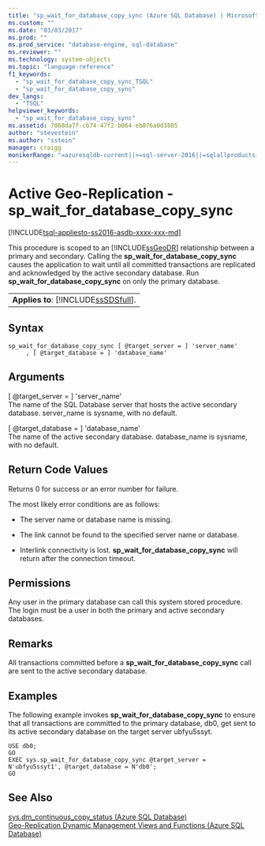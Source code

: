 ```yaml
---
title: "sp_wait_for_database_copy_sync (Azure SQL Database) | Microsoft Docs"
ms.custom: ""
ms.date: "03/03/2017"
ms.prod: ""
ms.prod_service: "database-engine, sql-database"
ms.reviewer: ""
ms.technology: system-objects
ms.topic: "language-reference"
f1_keywords: 
  - "sp_wait_for_database_copy_sync_TSQL"
  - "sp_wait_for_database_copy_sync"
dev_langs: 
  - "TSQL"
helpviewer_keywords: 
  - "sp_wait_for_database_copy_sync"
ms.assetid: 7068da7f-cb74-47f2-b064-eb076a0d3885
author: "stevestein"
ms.author: "sstein"
manager: craigg
monikerRange: "=azuresqldb-current||>=sql-server-2016||=sqlallproducts-allversions||>=sql-server-linux-2017||=azuresqldb-mi-current"
---
```

# Active Geo-Replication - sp_wait_for_database_copy_sync
[!INCLUDE[tsql-appliesto-ss2016-asdb-xxxx-xxx-md](../../includes/tsql-appliesto-ss2016-asdb-xxxx-xxx-md.md)]

  This procedure is scoped to an [!INCLUDE[ssGeoDR](../../includes/ssgeodr-md.md)] relationship between a primary and secondary. Calling the **sp_wait_for_database_copy_sync** causes the application to wait until all committed transactions are replicated and acknowledged by the active secondary database. Run **sp_wait_for_database_copy_sync** on only the primary database.  
  
||  
|-|  
|**Applies to**: [!INCLUDE[ssSDSfull](../../includes/sssdsfull-md.md)].|  
  
## Syntax  
  
```  
sp_wait_for_database_copy_sync [ @target_server = ] 'server_name'   
     , [ @target_database = ] 'database_name'  
```  
  
## Arguments  
 [ @target_server = ] 'server_name'  
 The name of the SQL Database server that hosts the active secondary database. server_name is sysname, with no default.  
  
 [ @target_database = ] 'database_name'  
 The name of the active secondary database. database_name is sysname, with no default.  
  
## Return Code Values  
 Returns 0 for success or an error number for failure.  
  
 The most likely error conditions are as follows:  
  
-   The server name or database name is missing.  
  
-   The link cannot be found to the specified server name or database.  
  
-   Interlink connectivity is lost. **sp_wait_for_database_copy_sync** will return after the connection timeout.  
  
## Permissions  
 Any user in the primary database can call this system stored procedure. The login must be a user in both the primary and active secondary databases.  
  
## Remarks  
 All transactions committed before a **sp_wait_for_database_copy_sync** call are sent to the active secondary database.  
  
## Examples  
 The following example invokes **sp_wait_for_database_copy_sync** to ensure that all transactions are committed to the primary database, db0, get sent to its active secondary database on the target server ubfyu5ssyt.  
  
```  
USE db0;  
GO  
EXEC sys.sp_wait_for_database_copy_sync @target_server = N'ubfyu5ssyt1', @target_database = N'db0';  
GO  
```  
  
## See Also  
 [sys.dm_continuous_copy_status &#40;Azure SQL Database&#41;](../../relational-databases/system-dynamic-management-views/sys-dm-continuous-copy-status-azure-sql-database.md)   
 [Geo-Replication Dynamic Management Views and Functions &#40;Azure SQL Database&#41;](../../relational-databases/system-dynamic-management-views/geo-replication-dynamic-management-views-and-functions-azure-sql-database.md)  
  
  
